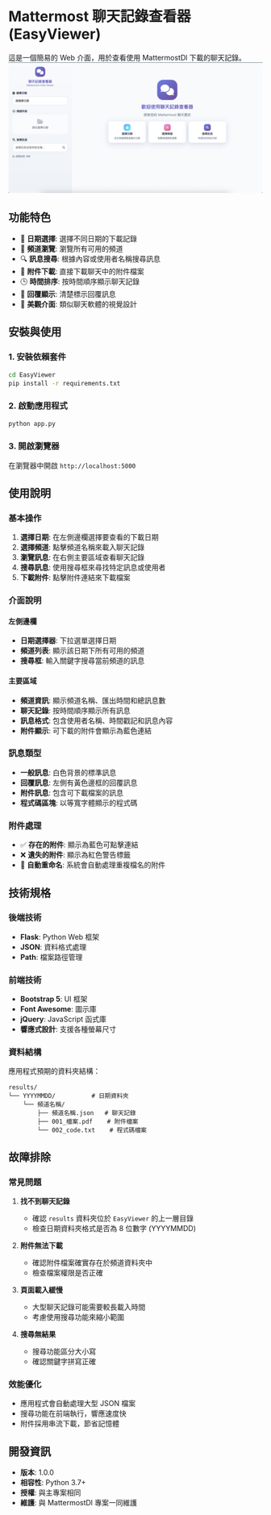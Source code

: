 # Mattermost 聊天記錄查看器 (EasyViewer)

這是一個簡易的 Web 介面，用於查看使用 MattermostDl 下載的聊天記錄。
![MattermostWebview](img/index.png)

## 功能特色

- 📅 **日期選擇**: 選擇不同日期的下載記錄
- 💬 **頻道瀏覽**: 瀏覽所有可用的頻道
- 🔍 **訊息搜尋**: 根據內容或使用者名稱搜尋訊息
- 📎 **附件下載**: 直接下載聊天中的附件檔案
- 🕒 **時間排序**: 按時間順序顯示聊天記錄
- 💬 **回覆顯示**: 清楚標示回覆訊息
- 🎨 **美觀介面**: 類似聊天軟體的視覺設計

## 安裝與使用

### 1. 安裝依賴套件

```bash
cd EasyViewer
pip install -r requirements.txt
```

### 2. 啟動應用程式

```bash
python app.py
```

### 3. 開啟瀏覽器

在瀏覽器中開啟 `http://localhost:5000`

## 使用說明

### 基本操作

1. **選擇日期**: 在左側邊欄選擇要查看的下載日期
2. **選擇頻道**: 點擊頻道名稱來載入聊天記錄
3. **瀏覽訊息**: 在右側主要區域查看聊天記錄
4. **搜尋訊息**: 使用搜尋框來尋找特定訊息或使用者
5. **下載附件**: 點擊附件連結來下載檔案

### 介面說明

#### 左側邊欄
- **日期選擇器**: 下拉選單選擇日期
- **頻道列表**: 顯示該日期下所有可用的頻道
- **搜尋框**: 輸入關鍵字搜尋當前頻道的訊息

#### 主要區域
- **頻道資訊**: 顯示頻道名稱、匯出時間和總訊息數
- **聊天記錄**: 按時間順序顯示所有訊息
- **訊息格式**: 包含使用者名稱、時間戳記和訊息內容
- **附件顯示**: 可下載的附件會顯示為藍色連結

### 訊息類型

- **一般訊息**: 白色背景的標準訊息
- **回覆訊息**: 左側有黃色邊框的回覆訊息
- **附件訊息**: 包含可下載檔案的訊息
- **程式碼區塊**: 以等寬字體顯示的程式碼

### 附件處理

- ✅ **存在的附件**: 顯示為藍色可點擊連結
- ❌ **遺失的附件**: 顯示為紅色警告標籤
- 📁 **自動重命名**: 系統會自動處理重複檔名的附件

## 技術規格

### 後端技術
- **Flask**: Python Web 框架
- **JSON**: 資料格式處理
- **Path**: 檔案路徑管理

### 前端技術
- **Bootstrap 5**: UI 框架
- **Font Awesome**: 圖示庫
- **jQuery**: JavaScript 函式庫
- **響應式設計**: 支援各種螢幕尺寸

### 資料結構

應用程式預期的資料夾結構：
```
results/
└── YYYYMMDD/          # 日期資料夾
    └── 頻道名稱/
        ├── 頻道名稱.json   # 聊天記錄
        ├── 001_檔案.pdf    # 附件檔案
        └── 002_code.txt    # 程式碼檔案
```

## 故障排除

### 常見問題

1. **找不到聊天記錄**
   - 確認 `results` 資料夾位於 `EasyViewer` 的上一層目錄
   - 檢查日期資料夾格式是否為 8 位數字 (YYYYMMDD)

2. **附件無法下載**
   - 確認附件檔案確實存在於頻道資料夾中
   - 檢查檔案權限是否正確

3. **頁面載入緩慢**
   - 大型聊天記錄可能需要較長載入時間
   - 考慮使用搜尋功能來縮小範圍

4. **搜尋無結果**
   - 搜尋功能區分大小寫
   - 確認關鍵字拼寫正確

### 效能優化

- 應用程式會自動處理大型 JSON 檔案
- 搜尋功能在前端執行，響應速度快
- 附件採用串流下載，節省記憶體

## 開發資訊

- **版本**: 1.0.0
- **相容性**: Python 3.7+
- **授權**: 與主專案相同
- **維護**: 與 MattermostDl 專案一同維護
